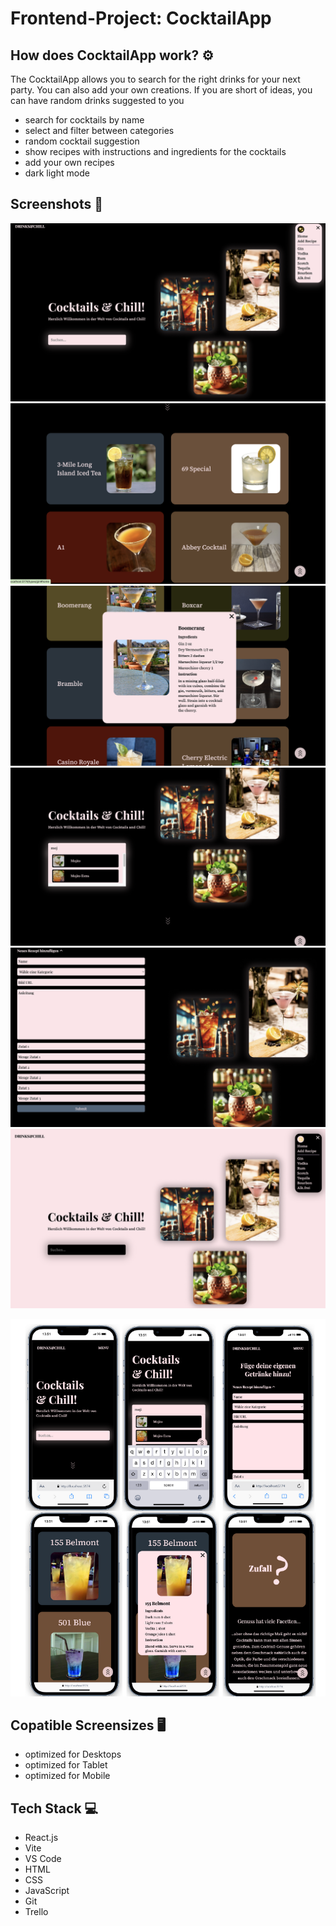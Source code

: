 # Frontend-Project: CocktailApp

## How does CocktailApp work? ⚙️

The CocktailApp allows you to search for the right drinks for your next party. You can also add your own creations. If you are short of ideas, you can have random drinks suggested to you

- search for cocktails by name
- select and filter between categories
- random cocktail suggestion
- show recipes with instructions and ingredients for the cocktails
- add your own recipes
- dark light mode

## Screenshots 📸

![start page](public/svg/desktop_startPage.png)
![cocktail overview](public/svg/desktop_drinks.png)
![cocktail instruction](public/svg/desktop_instruction.png)
![search for cocktail](public/svg/desktopSearch.png)
![add your own cocktail](public/svg/desktop_addDrink.png)
![dark light mode](public/svg/desktop_lightMode.png)

![mobile](public/svg/mobile.png)

## Copatible Screensizes 🖥️

- optimized for Desktops
- optimized for Tablet
- optimized for Mobile

## Tech Stack 💻

- React.js
- Vite
- VS Code
- HTML
- CSS
- JavaScript
- Git
- Trello
